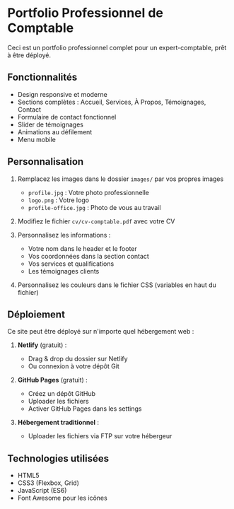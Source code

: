 # Portfolio Professionnel de Comptable

Ceci est un portfolio professionnel complet pour un expert-comptable, prêt à être déployé.

## Fonctionnalités

- Design responsive et moderne
- Sections complètes : Accueil, Services, À Propos, Témoignages, Contact
- Formulaire de contact fonctionnel
- Slider de témoignages
- Animations au défilement
- Menu mobile

## Personnalisation

1. Remplacez les images dans le dossier `images/` par vos propres images
   - `profile.jpg` : Votre photo professionnelle
   - `logo.png` : Votre logo
   - `profile-office.jpg` : Photo de vous au travail

2. Modifiez le fichier `cv/cv-comptable.pdf` avec votre CV

3. Personnalisez les informations :
   - Votre nom dans le header et le footer
   - Vos coordonnées dans la section contact
   - Vos services et qualifications
   - Les témoignages clients

4. Personnalisez les couleurs dans le fichier CSS (variables en haut du fichier)

## Déploiement

Ce site peut être déployé sur n'importe quel hébergement web :

1. **Netlify** (gratuit) :
   - Drag & drop du dossier sur Netlify
   - Ou connexion à votre dépôt Git

2. **GitHub Pages** (gratuit) :
   - Créez un dépôt GitHub
   - Uploader les fichiers
   - Activer GitHub Pages dans les settings

3. **Hébergement traditionnel** :
   - Uploader les fichiers via FTP sur votre hébergeur

## Technologies utilisées

- HTML5
- CSS3 (Flexbox, Grid)
- JavaScript (ES6)
- Font Awesome pour les icônes
